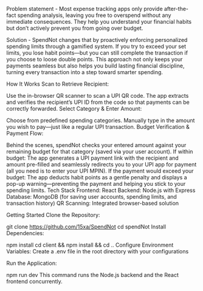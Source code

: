 Problem statement - Most expense tracking apps only provide after-the-fact spending analysis, leaving you free to overspend without any immediate consequences. They help you understand your financial habits but don’t actively prevent you from going over budget.

Solution - SpendNot changes that by proactively enforcing personalized spending limits through a gamified system. If you try to exceed your set limits, you lose habit points—but you can still complete the transaction if you choose to loose double points. This approach not only keeps your payments seamless but also helps you build lasting financial discipline, turning every transaction into a step toward smarter spending.

How It Works
Scan to Retrieve Recipient:

Use the in-browser QR scanner to scan a UPI QR code.
The app extracts and verifies the recipient’s UPI ID from the code so that payments can be correctly forwarded.
Select Category & Enter Amount:

Choose from predefined spending categories.
Manually type in the amount you wish to pay—just like a regular UPI transaction.
Budget Verification & Payment Flow:

Behind the scenes, spendNot checks your entered amount against your remaining budget for that category (saved via your user account).
If within budget: The app generates a UPI payment link with the recipient and amount pre-filled and seamlessly redirects you to your UPI app for payment (all you need is to enter your UPI MPIN).
If the payment would exceed your budget: The app deducts habit points as a gentle penalty and displays a pop-up warning—preventing the payment and helping you stick to your spending limits.
Tech Stack
Frontend: React
Backend: Node.js with Express
Database: MongoDB (for saving user accounts, spending limits, and transaction history)
QR Scanning: Integrated browser-based solution



Getting Started
Clone the Repository:

git clone https://github.com/15xa/SpendNot
cd spendNot
Install Dependencies:


npm install
cd client && npm install && cd ..
Configure Environment Variables:
Create a .env file in the root directory with your configurations

Run the Application:

npm run dev
This command runs the Node.js backend and the React frontend concurrently.




